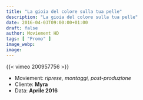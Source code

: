 ```yaml
---
title: "La gioia del colore sulla tua pelle"
description: "La gioia del colore sulla tua pelle"
date: 2016-04-03T09:00:00+01:00
draft: false
author: Moviement HD
tags: [ "Promo" ]
image_webp:
image:
---
```


{{< vimeo 200957756 >}}
<br>

- Moviement: *riprese, montaggi, post-produzione*
- Cliente: **Myra**
- Data: **Aprile 2016**
